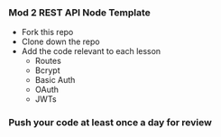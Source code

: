 ### Mod 2 REST API Node Template

* Fork this repo
* Clone down the repo
* Add the code relevant to each lesson
    * Routes
    * Bcrypt
    * Basic Auth
    * OAuth
    * JWTs

### Push your code at least once a day for review

